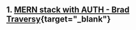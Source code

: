## 1. [MERN stack with AUTH - Brad Traversy]([https://link-url-here.org](https://www.traversymedia.com/blog/mern-crash-course-part-1)){target="_blank"}

